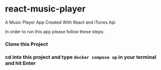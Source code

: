 # react-music-player
A Music Player App Created With React and iTunes Api

In order to run this app please follow these steps:

### Clone this Project

### cd into this project and type `docker compose up` in your terminal and hit Enter
